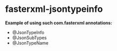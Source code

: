 # fasterxml-jsontypeinfo
**Example of using such com.fasterxml annotations:**
* @JsonTypeInfo
* @JsonSubTypes
* @JsonTypeName
